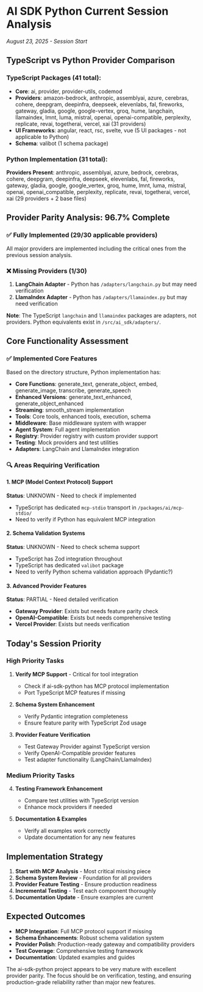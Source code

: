 # AI SDK Python Current Session Analysis
*August 23, 2025 - Session Start*

## TypeScript vs Python Provider Comparison

### TypeScript Packages (41 total):
- **Core**: ai, provider, provider-utils, codemod
- **Providers**: amazon-bedrock, anthropic, assemblyai, azure, cerebras, cohere, deepgram, deepinfra, deepseek, elevenlabs, fal, fireworks, gateway, gladia, google, google-vertex, groq, hume, langchain, llamaindex, lmnt, luma, mistral, openai, openai-compatible, perplexity, replicate, revai, togetherai, vercel, xai (31 providers)
- **UI Frameworks**: angular, react, rsc, svelte, vue (5 UI packages - not applicable to Python)
- **Schema**: valibot (1 schema package)

### Python Implementation (31 total):
**Providers Present**: anthropic, assemblyai, azure, bedrock, cerebras, cohere, deepgram, deepinfra, deepseek, elevenlabs, fal, fireworks, gateway, gladia, google, google_vertex, groq, hume, lmnt, luma, mistral, openai, openai_compatible, perplexity, replicate, revai, togetherai, vercel, xai (29 providers + 2 base files)

## Provider Parity Analysis: **96.7%** Complete

### ✅ Fully Implemented (29/30 applicable providers)
All major providers are implemented including the critical ones from the previous session analysis.

### ❌ Missing Providers (1/30)
1. **LangChain Adapter** - Python has `/adapters/langchain.py` but may need verification
2. **LlamaIndex Adapter** - Python has `/adapters/llamaindex.py` but may need verification

**Note**: The TypeScript `langchain` and `llamaindex` packages are adapters, not providers. Python equivalents exist in `/src/ai_sdk/adapters/`.

## Core Functionality Assessment

### ✅ Implemented Core Features
Based on the directory structure, Python implementation has:
- **Core Functions**: generate_text, generate_object, embed, generate_image, transcribe, generate_speech
- **Enhanced Versions**: generate_text_enhanced, generate_object_enhanced  
- **Streaming**: smooth_stream implementation
- **Tools**: Core tools, enhanced tools, execution, schema
- **Middleware**: Base middleware system with wrapper
- **Agent System**: Full agent implementation
- **Registry**: Provider registry with custom provider support
- **Testing**: Mock providers and test utilities
- **Adapters**: LangChain and LlamaIndex integration

### 🔍 Areas Requiring Verification

#### 1. MCP (Model Context Protocol) Support
**Status**: UNKNOWN - Need to check if implemented
- TypeScript has dedicated `mcp-stdio` transport in `/packages/ai/mcp-stdio/`
- Need to verify if Python has equivalent MCP integration

#### 2. Schema Validation Systems  
**Status**: UNKNOWN - Need to check schema support
- TypeScript has Zod integration throughout
- TypeScript has dedicated `valibot` package  
- Need to verify Python schema validation approach (Pydantic?)

#### 3. Advanced Provider Features
**Status**: PARTIAL - Need detailed verification
- **Gateway Provider**: Exists but needs feature parity check
- **OpenAI-Compatible**: Exists but needs comprehensive testing
- **Vercel Provider**: Exists but needs verification

## Today's Session Priority

### High Priority Tasks
1. **Verify MCP Support** - Critical for tool integration
   - Check if ai-sdk-python has MCP protocol implementation
   - Port TypeScript MCP features if missing

2. **Schema System Enhancement** 
   - Verify Pydantic integration completeness
   - Ensure feature parity with TypeScript Zod usage

3. **Provider Feature Verification**
   - Test Gateway Provider against TypeScript version
   - Verify OpenAI-Compatible provider features
   - Test adapter functionality (LangChain/LlamaIndex)

### Medium Priority Tasks
4. **Testing Framework Enhancement**
   - Compare test utilities with TypeScript version
   - Enhance mock providers if needed

5. **Documentation & Examples**
   - Verify all examples work correctly
   - Update documentation for any new features

## Implementation Strategy
1. **Start with MCP Analysis** - Most critical missing piece
2. **Schema System Review** - Foundation for all providers  
3. **Provider Feature Testing** - Ensure production readiness
4. **Incremental Testing** - Test each component thoroughly
5. **Documentation Update** - Ensure examples are current

## Expected Outcomes
- **MCP Integration**: Full MCP protocol support if missing
- **Schema Enhancements**: Robust schema validation system
- **Provider Polish**: Production-ready gateway and compatibility providers
- **Test Coverage**: Comprehensive testing framework
- **Documentation**: Updated examples and guides

The ai-sdk-python project appears to be very mature with excellent provider parity. The focus should be on verification, testing, and ensuring production-grade reliability rather than major new features.